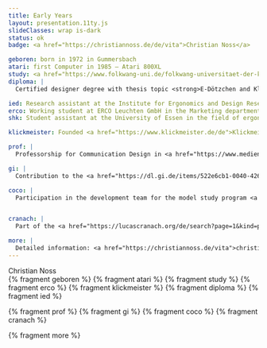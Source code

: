 ```yaml
---
title: Early Years
layout: presentation.11ty.js
slideClasses: wrap is-dark
status: ok
badge: <a href="https://christiannoss.de/de/vita">Christian Noss</a>

geboren: born in 1972 in Gummersbach
atari: first Computer in 1985 – Atari 800XL
study: <a href="https://www.folkwang-uni.de/folkwang-universitaet-der-kuenste/gestaltung/industrial-design">Industrial Design</a> at the University of Duisburg-Essen
diploma: | 
  Certified designer degree with thesis topic <strong>E-Dötzchen and Klickmeister. Design strategies for user groups with varying levels of experience»</strong> supervised by Prof. Dr. Ralph Bruder and Prof. Claudius Lazzeroni in 2001

ied: Research assistant at the Institute for Ergonomics and Design Research at the University of Duisburg-Essen for 5 years
erco: Working student at ERCO Leuchten GmbH in the Marketing department
shk: Student assistant at the University of Essen in the field of ergonomics in design

klickmeister: Founded <a href="https://www.klickmeister.de/de">Klickmeister</a> GmbH in 2001 working with clients such as ERCO, Deutsche Bahn, bulthaup and others in the fields of design and development

prof: |
  Professorship for Communication Design in <a href="https://www.medieninformatik.th-koeln.de/">Media Informatics</a> at the <a href="https://www.th-koeln.de/">University of Applied Sciences of Cologne (TH Köln)</a> primarily teaching <a href="https://th-koeln.github.io/mi-bachelor-screendesign/">design fundamentals</a>, <a href="https://th-koeln.github.io/mi-master-wtw/web-technologien/">web technologies</a> and <a href="https://th-koeln.github.io/mi-bachelor-webdevelopment/frontend-development/">front-end development</a>.

gi: |
  Contribution to the <a href="https://dl.gi.de/items/522e6cb1-0040-4264-927f-b327935023bf">recommendations for the curriculum for bachelor's degree programs in media informatics</a> at the Gesellschaft für Informatik, Media Informatics Section, in 2017

coco: |
  Participation in the development team for the model study program <a href="https://coco.study">Code & Context</a> at TH Köln


cranach: |
  Part of the <a href="https://lucascranach.org/de/search?page=1&kind=paintings">Cranach Digital Archive</a> research team since 2018, interdisciplinary cooperation project between TH Köln, Kunstpalast Düsseldorf, University of Marburg, and others

more: |
  Detailed information: <a href="https://christiannoss.de/vita">christiannoss.de/vita</a>
---
```


<section class="mi-slide fact-list">
  <div class="fragment visible current-fragment"">Christian Noss</div>
  {% fragment geboren %}
  {% fragment atari %}
  {% fragment study %}
  {% fragment erco %}
  {% fragment klickmeister %}
  {% fragment diploma %}
  {% fragment ied %}

  {% fragment prof %}
  {% fragment gi %}
  {% fragment coco %}
  {% fragment cranach %}

  {% fragment more %}
  
</section>